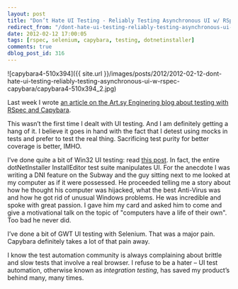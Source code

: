 ```yaml
---
layout: post
title: "Don’t Hate UI Testing - Reliably Testing Asynchronous UI w/ RSpec & Capybara"
redirect_from: "/dont-hate-ui-testing-reliably-testing-asynchronous-ui-w-rspec-capybara/"
date: 2012-02-12 17:00:05
tags: [rspec, selenium, capybara, testing, dotnetinstaller]
comments: true
dblog_post_id: 316
---
```

![capybara4-510x394]({{ site.url }}/images/posts/2012/2012-02-12-dont-hate-ui-testing-reliably-testing-asynchronous-ui-w-rspec-capybara/capybara4-510x394_2.jpg)

Last week I wrote [an article on the Art.sy Enginering blog about testing with RSpec and Capybara](http://artsy.github.com/blog/2012/02/03/reliably-testing-asynchronous-ui-w-slash-rspec-and-capybara).

This wasn’t the first time I dealt with UI testing. And I am definitely getting a hang of it. I believe it goes in hand with the fact that I detest using mocks in tests and prefer to test the real thing. Sacrificing test purity for better coverage is better, IMHO.

I’ve done quite a bit of Win32 UI testing: read [this post](https://code.dblock.org/automating-win32-ui-testing-systemwindowsautomation-and-project-white). In fact, the entire dotNetInstaller InstallEditor test suite manipulates UI. For the anecdote I was writing a DNI feature on the Subway and the guy sitting next to me looked at my computer as if it were possessed. He proceeded telling me a story about how he thought his computer was hijacked, what the best Anti-Virus was and how he got rid of unusual Windows problems. He was incredible and spoke with great passion. I gave him my card and asked him to come and give a motivational talk on the topic of "computers have a life of their own". Too bad he never did.

I’ve done a bit of GWT UI testing with Selenium. That was a major pain. Capybara definitely takes a lot of that pain away.

I know the test automation community is always complaining about brittle and slow tests that involve a real browser. I refuse to be a hater – UI test automation, otherwise known as _integration testing_, has saved my product’s behind many, many times.
